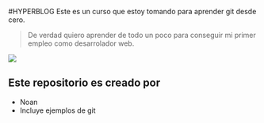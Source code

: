 #HYPERBLOG
Este es un curso que estoy tomando para aprender git desde cero.
>De verdad quiero aprender de todo un poco para conseguir mi primer empleo como desarrolador web.

![](https://concepto.de/wp-content/uploads/2014/08/programacion-2-e1551291144973.jpg)


## Este repositorio es creado por
* Noan 
* Incluye ejemplos de git
